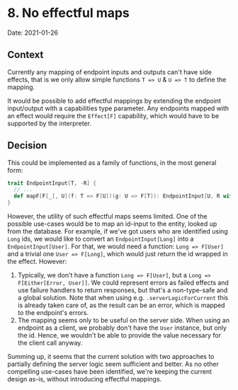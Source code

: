 # 8. No effectful maps

Date: 2021-01-26

## Context

Currently any mapping of endpoint inputs and outputs can't have side effects, that is we only allow simple functions
`T => U` & `U => T` to define the mapping.

It would be possible to add effectful mappings by extending the endpoint input/output with a capabilities type 
parameter. Any endpoints mapped with an effect would require the `Effect[F]` capability, which would have to
be supported by the interpreter.

## Decision

This could be implemented as a family of functions, in the most general form:

```scala
trait EndpointInput[T, -R] {
  // ...
  def mapF[F[_], U](f: T => F[U])(g: U => F[T]): EndpointInput[U, R with Effect[F]] = ???
}
```

However, the utility of such effectful maps seems limited. One of the possible use-cases would be to map an id-input
to the entity, looked up from the database. For example, if we've got users who are identified using `Long` ids, we
would like to convert an `EndpointInput[Long]` into a `EndpointInput[User]`. For that, we would need a function:
`Long => F[User]` and a trivial one `User => F[Long]`, which would just return the id wrapped in the effect. However:

1. Typically, we don't have a function `Long => F[User]`, but a `Long => F[Either[Error, User]]`. We could represent
errors as failed effects and use failure handlers to return responses, but that's a non-type-safe and a global solution.
Note that when using e.g. `.serverLogicForCurrent` this is already taken care of, as the result can be an error, which
is mapped to the endpoint's errors.
2. The mapping seems only to be useful on the server side. When using an endpoint as a client, we probably don't have
the `User` instance, but only the id. Hence, we wouldn't be able to provide the value necessary for the client call 
anyway.

Summing up, it seems that the current solution with two approaches to partially defining the server logic seem 
sufficient and better. As no other compelling use-cases have been identified, we're keeping the current design as-is, 
without introducing effectful mappings.